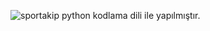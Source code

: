 ![sportakip](https://github.com/user-attachments/assets/d7d31d4a-8170-49a2-9ece-61a207c0adfb)
python kodlama dili ile yapılmıştır.
